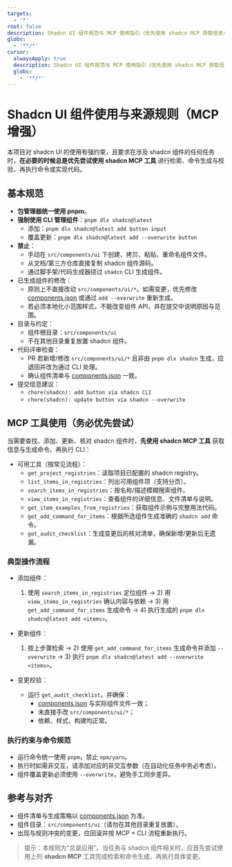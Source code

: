 ```yaml
---
targets:
  - '*'
root: false
description: Shadcn UI 组件规范与 MCP 使用指引（优先使用 shadcn MCP 获取信息与命令）
globs:
  - '**/*'
cursor:
  alwaysApply: true
  description: Shadcn UI 组件规范与 MCP 使用指引（优先使用 shadcn MCP 获取信息与命令）
  globs:
    - '**/*'
---
```

# Shadcn UI 组件使用与来源规则（MCP 增强）

本项目对 shadcn UI 的使用有强约束，且要求在涉及 shadcn 组件的任何任务时，**在必要的时候总是优先尝试使用 shadcn MCP 工具** 进行检索、命令生成与校验，再执行命令或实现代码。

## 基本规范

- **包管理器统一使用 pnpm**。
- **强制使用 CLI 管理组件**：`pnpm dlx shadcn@latest`
  - 添加：`pnpm dlx shadcn@latest add button input`
  - 覆盖更新：`pnpm dlx shadcn@latest add --overwrite button`
- **禁止**：
  - 手动在 `src/components/ui` 下创建、拷贝、粘贴、重命名组件文件。
  - 从文档/第三方仓库直接复制 shadcn 组件源码。
  - 通过脚手架/代码生成器绕过 `shadcn` CLI 生成组件。
- 已生成组件的修改：
  - 原则上不直接改动 `src/components/ui/*`。如需变更，优先修改 [components.json](mdc:components.json) 或通过 `add --overwrite` 重新生成。
  - 若必须本地化小范围样式，不能改变组件 API，并在提交中说明原因与范围。
- 目录与约定：
  - 组件根目录：`src/components/ui`
  - 不在其他目录重复放置 shadcn 组件。
- 代码评审检查：
  - PR 若新增/修改 `src/components/ui/*` 且非由 `pnpm dlx shadcn` 生成，应退回并改为通过 CLI 处理。
  - 确认组件清单与 [components.json](mdc:components.json) 一致。
- 提交信息建议：
  - `chore(shadcn): add button via shadcn CLI`
  - `chore(shadcn): update button via shadcn --overwrite`

## MCP 工具使用（务必优先尝试）

当需要查找、添加、更新、核对 shadcn 组件时，**先使用 shadcn MCP 工具** 获取信息与生成命令，再执行 CLI：

- 可用工具（按常见流程）：
  - `get_project_registries`：读取项目已配置的 shadcn registry。
  - `list_items_in_registries`：列出可用组件项（支持分页）。
  - `search_items_in_registries`：按名称/描述模糊搜索组件。
  - `view_items_in_registries`：查看组件的详细信息、文件清单与说明。
  - `get_item_examples_from_registries`：获取组件示例与完整用法代码。
  - `get_add_command_for_items`：根据所选组件生成准确的 `shadcn add` 命令。
  - `get_audit_checklist`：生成变更后的核对清单，确保新增/更新后无遗漏。

### 典型操作流程

- 添加组件：
  1) 使用 `search_items_in_registries` 定位组件 → 2) 用 `view_items_in_registries` 确认内容与依赖 → 3) 用 `get_add_command_for_items` 生成命令 → 4) 执行生成的 `pnpm dlx shadcn@latest add <items>`。

- 更新组件：
  1) 按上步骤检索 → 2) 使用 `get_add_command_for_items` 生成命令并添加 `--overwrite` → 3) 执行 `pnpm dlx shadcn@latest add --overwrite <items>`。

- 变更校验：
  - 运行 `get_audit_checklist`，并确保：
    - [components.json](mdc:components.json) 与实际组件文件一致；
    - 未直接手改 `src/components/ui/*`；
    - 依赖、样式、构建均正常。

### 执行约束与命令规范

- 运行命令统一使用 `pnpm`，禁止 `npm/yarn`。
- 执行时如需非交互，请添加对应的非交互参数（在自动化任务中务必考虑）。
- 组件覆盖更新必须使用 `--overwrite`，避免手工同步差异。

## 参考与对齐

- 组件清单与生成策略以 [components.json](mdc:components.json) 为准。
- 组件目录：`src/components/ui`（请勿在其他目录重复放置）。
- 出现与规则冲突的变更，应回滚并按 MCP + CLI 流程重新执行。

> 提示：本规则为“总是应用”。当任务与 shadcn 组件相关时，应首先尝试使用上列 **shadcn MCP** 工具完成检索和命令生成，再执行具体变更。

